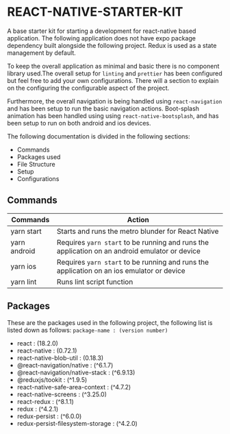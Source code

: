 # REACT-NATIVE-STARTER-KIT

A base starter kit for starting a development for react-native based application. The following application does not have expo package dependency
built alongside the following project. Redux is used as a state management by default.

To keep the overall application as minimal and basic there is no component library used.The overall setup for `linting` and `prettier` has been configured but
feel free to add your own configurations. There will a section to explain on the configuring the configurable aspect of the project.

Furthermore, the overall navigation is being handled using `react-navigation` and has been setup to run the basic navigation actions.
Boot-splash animation has been handled using using `react-native-bootsplash`, and has been setup to run on both android and ios devices.

The following documentation is divided in the following sections:

- Commands
- Packages used
- File Structure
- Setup
- Configurations

## Commands

| Commands     | Action                                                                                        |
| ------------ | --------------------------------------------------------------------------------------------- |
| yarn start   | Starts and runs the metro blunder for React Native                                            |
| yarn android | Requires `yarn start` to be running and runs the application on an android emulator or device |
| yarn ios     | Requires `yarn start` to be running and runs the application on an ios emulator or device     |
| yarn lint    | Runs lint script function                                                                     |

## Packages

These are the packages used in the following project, the following list is listed down as follows: `package-name : (version number)`

- react : (18.2.0)
- react-native : (0.72.1)
- react-native-blob-util : (0.18.3)
- @react-navigation/native : (^6.1.7)
- @react-navigation/native-stack : (^6.9.13)
- @reduxjs/tookit : (^1.9.5)
- react-native-safe-area-context : (^4.7.2)
- react-native-screens : (^3.25.0)
- react-redux : (^8.1.1)
- redux : (^4.2.1)
- redux-persist : (^6.0.0)
- redux-persist-filesystem-storage : (^4.2.0)
